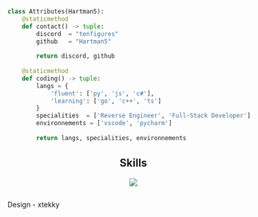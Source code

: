 ```python
class Attributes(Hartman5):
	@staticmethod
	def contact() -> tuple:
	    discord  = "tenfigures"
	    github   = "Hartman5"
	    
	    return discord, github
	
	@staticmethod
	def coding() -> tuple:
		langs = {
			'fluent': ['py', 'js', 'c#'],
			'learning': ['go', 'c++', 'ts']
		}
		specialities  = ['Reverse Engineer', 'Full-Stack Developer']
		environnements = ['vscode', 'pycharm']
		
		return langs, specialities, environnements

```
<h2 align="center">Skills </h2>

<p align="center">
  <a href="https://skillicons.dev">
    <img src="https://skillicons.dev/icons?i=python,nodejs,golang,cs,cpp,css,html,react,selenium,aws,tailwind,idea,vscode,visualstudio" />
  </a>
</p>

<p align="center">
    <img alt="" src="https://github-readme-stats.vercel.app/api?username=Hartman5&theme=tokyonight&show_icons=true">
</p>

<p>Design - xtekky</p>
